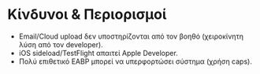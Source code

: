 
# Κίνδυνοι & Περιορισμοί

- Email/Cloud upload δεν υποστηρίζονται από τον βοηθό (χειροκίνητη λύση από τον developer).
- iOS sideload/TestFlight απαιτεί Apple Developer.
- Πολύ επιθετικό EABP μπορεί να υπερφορτώσει σύστημα (χρήση caps).
